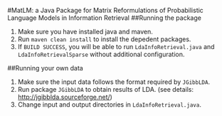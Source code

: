 #MatLM: a Java Package for Matrix Reformulations of Probabilistic Language Models in Information Retrieval
##Running the package
1. Make sure you have installed java and maven.
2. Run `maven clean install` to install the depedent packages. 
3. If `BUILD SUCCESS`, you will be able to run `LdaInfoRetrieval.java` and `LdaInfoRetrievalSparse` without additional configuration. 

##Running your own data
1. Make sure the input data follows the format required by `JGibbLDA`.
2. Run package `JGibbLDA` to obtain results of LDA. (see details: http://jgibblda.sourceforge.net/)
3. Change input and output directories in `LdaInfoRetrieval.java`.
